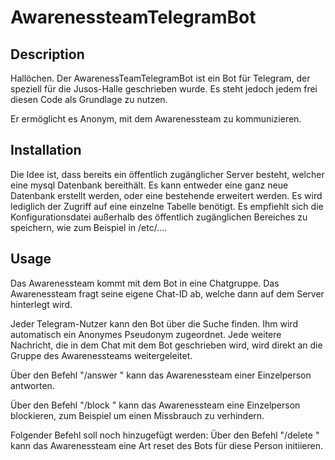 # AwarenessteamTelegramBot

## Description

Hallöchen. Der AwarenessTeamTelegramBot ist ein Bot für Telegram, der speziell für die Jusos-Halle geschrieben wurde. Es steht jedoch jedem frei diesen Code als Grundlage zu nutzen.

Er ermöglicht es Anonym, mit dem Awarenessteam zu kommunizieren.

## Installation
Die Idee ist, dass bereits ein öffentlich zugänglicher Server besteht, welcher eine mysql Datenbank bereithält. Es kann entweder eine ganz neue Datenbank erstellt werden, oder eine bestehende erweitert werden. Es wird lediglich der Zugriff auf eine einzelne Tabelle benötigt. Es empfiehlt sich die Konfigurationsdatei außerhalb des öffentlich zugänglichen Bereiches zu speichern, wie zum Beispiel in /etc/....

## Usage
Das Awarenessteam kommt mit dem Bot in eine Chatgruppe.
Das Awarenessteam fragt seine eigene Chat-ID ab, welche dann auf dem Server hinterlegt wird.

Jeder Telegram-Nutzer kann den Bot über die Suche finden.
Ihm wird automatisch ein Anonymes Pseudonym zugeordnet. 
Jede weitere Nachricht, die in dem Chat mit dem Bot geschrieben wird, wird direkt an die Gruppe des Awarenessteams weitergeleitet.

Über den Befehl "/answer <Pseudonym>" kann das Awarenessteam einer Einzelperson antworten.

Über den Befehl "/block <Pseudonym>" kann das Awarenessteam eine Einzelperson blockieren, zum Beispiel um einen Missbrauch zu verhindern.

Folgender Befehl soll noch hinzugefügt werden:
Über den Befehl "/delete <Pseudonym>" kann das Awarenessteam eine Art reset des Bots für diese Person initiieren.